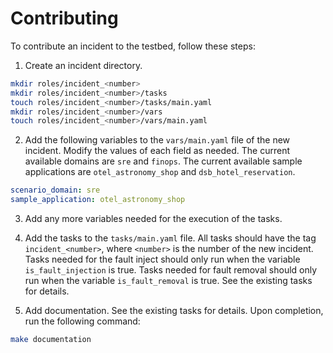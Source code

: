 # Contributing

To contribute an incident to the testbed, follow these steps:

1. Create an incident directory.

```bash
mkdir roles/incident_<number>
mkdir roles/incident_<number>/tasks
touch roles/incident_<number>/tasks/main.yaml
mkdir roles/incident_<number>/vars
touch roles/incident_<number>/vars/main.yaml
```

2. Add the following variables to the `vars/main.yaml` file of the new incident. Modify the values of each field as needed. The current available domains are `sre` and `finops`. The current available sample applications are `otel_astronomy_shop` and `dsb_hotel_reservation`.

```yaml
scenario_domain: sre
sample_application: otel_astronomy_shop
```

3. Add any more variables needed for the execution of the tasks.

4. Add the tasks to the `tasks/main.yaml` file. All tasks should have the tag `incident_<number>`, where `<number>` is the number of the new incident. Tasks needed for the fault inject should only run when the variable `is_fault_injection` is true. Tasks needed for fault removal should only run when the variable `is_fault_removal` is true. See the existing tasks for details.

5. Add documentation. See the existing tasks for details. Upon completion, run the following command:

```bash
make documentation
```

